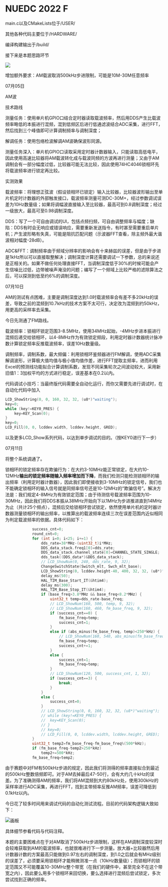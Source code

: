 # NUEDC 2022 F

main.c以及CMakeLists位于/USER/

其他各种代码主要位于/HARDWARE/

编译构建输出于/build/

接下来是本题思路环节

![](https://cdn.nlark.com/yuque/0/2025/jpeg/38551157/1751686921688-5eb36034-e2a4-4016-aa45-49552aaaad09.jpeg)

增加额外要求：AM载波取消500kHz步进限制，可能是10M-30M任意频率



07月05日

AM波

技术路线

测量任务：使用单片机GPIO口结合定时器读取载波频率，然后用DDS产生比载波频率略低的本振进行混频，混到低频区后进行低通滤波结合ADC采集，进行FFT，然后找到三个峰值即可计算调制频率与调制深度；

解调任务：使用包络检波解调AM波确保波形同源。

测量任务深入：单片机GPIO口读取采用定时器计数器输入，只能读取高低电平，因此使用高速比较器将AM载波转化成与载波同频的方波再进行测量；又由于AM调制会有一部分幅度过低，比较器可能无法比较，因此使用74HC4046锁相环先将载波频率进行锁定再比较。

实测效果

载波频率：将理想正弦波（假设锁相环已锁定）输入比较器，比较器波形输出至单片机定时计数器的外部触发接口，载波频率测量可测DC-30M+，经过参数调试误差为10Hz数量级；如果将调幅波直接输入至比较器，最高可到0.8调制深度；经过一级放大，最高可至0.98调制深度。

DDS：写了一个可自由调试的UI，包括点频扫频，可自由调整频率与幅度；缺陷：DDS有时会无响应或错误响应，需要重新发送指令，有时甚至需要重启单片机；产生波形略有失真，可能是阻抗匹配问题（示波器FFT查看，除主频外最大谐波相对幅度-28dB）。

ADC&FFT：调制频率由于频域分辨率的影响会有十来赫兹的误差，但是由于步进是1kHz所以可以直接取整解决；调制深度计算还需要调试一下参数，总的来说还是正相关的。如果不做任何处理直接FFT，当调制深度低于30%的时候可能会产生信噪比过低，边带被噪声淹没的问题；编写了一个频域上比较严格的滤除算法之后，可以探测到低至约6%的调制深度。





07月10日

AM的测试有点困难，主要是调制深度达到1.0时载波频率会有差不多20kHz的误差，导致之前的混频到10.7kHz的技术方案不太可行，决定改为混频到约50kHz，用更高的采样率去采集。

今日先测通了FM路线。

载波频率：锁相环锁定范围3-8.5MHz，使用34MHz起始，-4MHz步进本振进行混频后递交给锁相环，以4-8MHz作为有效锁定频段，利用定时器计数器统计脉冲数计算锁定频率反推载波频率，误差10Hz数量级。

调制频率，调制系数，最大频偏：利用锁相环鉴频器进行FM解调，使用ADC采集解调波形，计算极大值均值与极小值均值作差，进行FFT提取主频率，进而利用Excel的预测线功能拟合计算调制系数，发现不同采集轮次之间波动较大，采用新旧值1：3加权平均的方式进行稳定，误差基本在0.2以内。

代码调试小技巧：当最终版代码需要全自动化运行，而你又需要先进行调试时，在自动化代码中加入

```c
LCD_ShowString(0, 0, 160, 32, 32, (u8*)"waiting");
key=0;
while (key!=KEY0_PRES) {
	key=KEY_Scan(0);
}
key=0;
LCD_Fill(0, 0, lcddev.width, lcddev.height, GRED);
```

以及更多LCD_Show系列代码，以达到单步调试的目的。（按KEY0进行下一步）





07月11日

将整个系统调通了。

锁相环的锁定频率存在欺骗行为：在大约3-10MHz能正常锁定，在大约10-12MHz**输出的锁定频率随输入频率增加而下降**，而我们检测只能检测锁相环的输出频率（利用定时器计数器），因此我们即使接收到3-10MHz的锁定信号，我们也不能确定锁相环的输入信号就是同频率信号还是10-12MHz的“欺骗信号”。解决方法是：我们规定4-8MHz为有效锁定范围；由于待测信号载波频率范围为10-30MHz，因此我们将DDS本振从38MHz开始向下以1MHz为步进推进直到14MHz为止（共计25个频点），混频后交给锁相环尝试锁定，依然使用单片机的定时器计数器测量锁相环的输出频率，以推算出的载波频率连续三次在误差范围内近似相同为判定载波频率的依据。具体代码如下：

```c
            success_cnt=0;
			round_cnt=0;
			for (int i=0; i<25; i+=1) {
				dds_rate=38*MHz-(uint32_t)i*MHz;
				DDS_data_stack.freq1[0]=dds_rate;
				DDS_data_stack.channel_state[0]=CHANNEL_STATE_SINGLE;
				dds_task((DDS_data*)&DDS_data_stack);
				// LCD_ShowNum(0, 240, dds_rate, 9, 32);
				ChangeSwitchState(Switch_mlt, Swch_mlt_base);
				LCD_ShowString(0, lcddev.height-40, 400, 32, 32, (u8*)"Counting Frequency...   ");
				delay_ms(50);
				HAL_TIM_Base_Start_IT(&htim4);
				delay_ms(300);
				HAL_TIM_Base_Stop_IT(&htim4);
				if (base_freq>3.8*MHz && base_freq<8.2*MHz) {
					uint32_t temp=dds_rate-base_freq;
					// LCD_ShowNum(160, 500, temp, 9, 32);
					// LCD_ShowNum(160, 460, fm_base_freq, 9, 32);
					if (success_cnt==0) {
						fm_base_freq=temp;
						success_cnt=1;
					}
					else if (abs_minus(fm_base_freq, temp)<250*kHz) {
						// LCD_ShowNum(160, 540, abs_minus(fm_base_freq, temp), 9, 32);
						fm_base_freq=temp;
						success_cnt+=1;
					}
					else {
						success_cnt=1;
						fm_base_freq=temp;
					}
					// LCD_ShowNum(120, 500, success_cnt, 1, 32);
					if (success_cnt==3) {
						break;
					}
				}
				else {
					success_cnt=0;
				}
				// LCD_ShowString(0, 0, 160, 32, 32, (u8*)"waiting");
				// while (key!=KEY0_PRES) {
				// 	key=KEY_Scan(0);
				// }
				// key=0;
				// LCD_Fill(0, 0, lcddev.width, lcddev.height, GRED);
			}
			uint32_t temp2=fm_base_freq-fm_base_freq%(500*kHz);
			if (fm_base_freq-temp2>250*kHz) 
				temp2+=500*kHz;
			fm_base_freq=temp2; 
```

由于赛题中对FM有500kHz步进的规定，因此我们将测得的频率直接拟合到最近的500kHz整数倍频即可。对于AM去掉最后47-50行，会有大约几十kHz的误差。为了准确测得AM的频率，我们将AM混频到大约80kHz处，使用300kHz的采样率进行ADC采集，再进行FFT，找到主带频率反推AM频率，误差可降低到0.1kHz以内。

今日花了较多时间用来调试代码的自动化测试流程。目前的代码架构逻辑大致如下：

![画板](https://cdn.nlark.com/yuque/0/2025/jpeg/38551157/1752239762633-053fcdc6-2db2-4e26-aa4a-ebfd3d665586.jpeg)

具体细节参看代码与代码注释。



本题的主要困难点在于对AM取消了500kHz步进限制，这样在AM调制深度较深时会较难获取到AM的载波频率，也就很难进行下一步测量。放大器+比较器然后用计数器计数的方案最高只能做到0.97左右的调制深度，到1.0之后就会有MHz级别的误差了，必须要采用锁相环才能稍微测准一点（10kHz数量级）；而锁相环的锁定范围又不可能覆盖10-30MHz整个带宽（在我们的硬件中，甚至完全不在这个带宽之内），因此要么用多个锁相环来回切换，要么选择进行混频后尝试锁定，多次尝试找到正确的频率。

